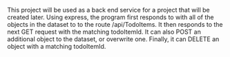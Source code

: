 This project will be used as a back end service for a project that will be created later.  Using express, the program first responds to with all of the objects in the dataset to to the route /api/TodoItems.  It then responds to the next GET request with the matching todoItemId.  It can also POST an additional object to the dataset, or overwrite one.  Finally, it can DELETE an object with a matching todoItemId.